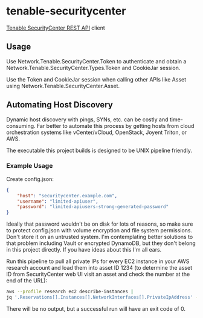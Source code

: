 tenable-securitycenter
======================

[Tenable SecurityCenter REST API](https://support.tenable.com/support-center/cerberus-support-center/includes/widgets/sc_api/index.html) client

Usage
-----
Use Network.Tenable.SecurityCenter.Token to authenticate and obtain a Network.Tenable.SecurityCenter.Types.Token and CookieJar session.

Use the Token and CookieJar session when calling other APIs like Asset
using Network.Tenable.SecurityCenter.Asset.

Automating Host Discovery
-------------------------
Dynamic host discovery with pings, SYNs, etc. can be costly and time-consuming. Far better to automate this process by getting hosts from cloud orchestration systems like vCenter/vCloud, OpenStack, Joyent Triton, or AWS.

The executable this project builds is designed to be UNIX pipeline friendly.

### Example Usage

Create config.json:

```json
{
    "host": "securitycenter.example.com",
    "username": "limited-apiuser",
    "password": "limited-apiusers-strong-generated-password"
}
```

Ideally that password wouldn't be on disk for lots of reasons, so make sure to protect config.json with volume encryption and file system permissions. Don't store it on an untrusted system. I'm contemplating better solutions to that problem including Vault or encrypted DynamoDB, but they don't belong in this project directly. If you have ideas about this I'm all ears.

Run this pipeline to pull all private IPs for every EC2 instance in your AWS research account and load them into asset ID 1234 (to determine the asset ID from SecurityCenter web UI visit an asset and check the number at the end of the URL):

```bash
aws --profile research ec2 describe-instances |
jq '.Reservations[].Instances[].NetworkInterfaces[].PrivateIpAddress' --raw-output | sort | uniq | stack exec tenable-securitycenter-exe config.json 1234
```

There will be no output, but a successful run will have an exit code of 0.
